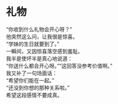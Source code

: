 # 礼物

“你收到什么礼物会开心呀？”\
他突然这么问，让我很是惊喜。\
“学妹的生日就要到了。”\
一瞬间，又因惊喜落空感到羞耻。\
我半是使坏半是真心地说道：\
“你送什么都会开心呀。”“这回答没参考价值啊。”\
我又补了一句场面话：\
“希望你们能在一起。”\
“还没到你想的那种关系啦。”\
希望这段感情不要成真。
